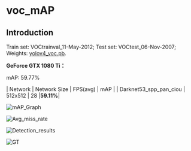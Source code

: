 # voc_mAP

## Introduction

Train set: VOCtrainval_11-May-2012; 
Test set: VOCtest_06-Nov-2007; 
Weights: [yolov4_voc.pb](https://https://github.com/devinhee/tf_yolov4/blob/master/mAP/VOC_mAP/mAP.png).

**GeForce GTX 1080 Ti：**

mAP: 59.77%

|         Network        | Network Size | FPS(avg) |    mAP   | 
| Darknet53_spp_pan_ciou |    512x512   |    28    |**59.11%**|

![mAP_Graph](https://https://github.com/devinhee/tf_yolov4/blob/master/mAP/VOC_mAP/mAP.png)

![Avg_miss_rate](https://https://github.com/devinhee/tf_yolov4/blob/master/mAP/VOC_mAP/lamr.png)

![Detection_results](https://https://github.com/devinhee/tf_yolov4/blob/master/mAP/VOC_mAP/detection-results-info.png)

![GT](https://https://github.com/devinhee/tf_yolov4/blob/master/mAP/VOC_mAP/ground-truth-info.png)







